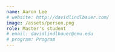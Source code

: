 ```yaml
---
name: Aaron Lee
# website: http://davidlindlbauer.com/
image: /assets/person.png
role: Master's student
# email: davidlindlbauer@cmu.edu
# program: Program
---
```

